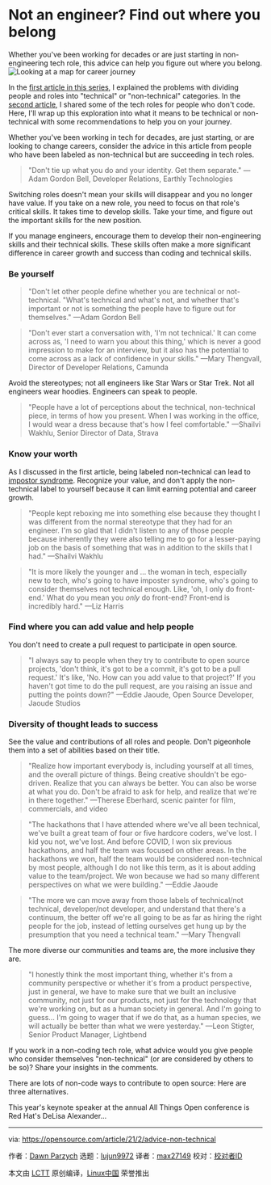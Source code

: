 [#]: collector: (lujun9972)
[#]: translator: (max27149)
[#]: reviewer: ( )
[#]: publisher: ( )
[#]: url: ( )
[#]: subject: (Not an engineer? Find out where you belong)
[#]: via: (https://opensource.com/article/21/2/advice-non-technical)
[#]: author: (Dawn Parzych https://opensource.com/users/dawnparzych)

Not an engineer? Find out where you belong
======
Whether you've been working for decades or are just starting in
non-engineering tech role, this advice can help you figure out where you
belong.
![Looking at a map for career journey][1]

In the [first article in this series][2], I explained the problems with dividing people and roles into "technical" or "non-technical" categories. In the [second article][3], I shared some of the tech roles for people who don't code. Here, I'll wrap up this exploration into what it means to be technical or non-technical with some recommendations to help you on your journey.

Whether you've been working in tech for decades, are just starting, or are looking to change careers, consider the advice in this article from people who have been labeled as non-technical but are succeeding in tech roles.

> "Don't tie up what you do and your identity. Get them separate."
>  —Adam Gordon Bell, Developer Relations, Earthly Technologies

Switching roles doesn't mean your skills will disappear and you no longer have value. If you take on a new role, you need to focus on that role's critical skills. It takes time to develop skills. Take your time, and figure out the important skills for the new position.

If you manage engineers, encourage them to develop their non-engineering skills and their technical skills. These skills often make a more significant difference in career growth and success than coding and technical skills.

### Be yourself

> "Don't let other people define whether you are technical or not-technical. "What's technical and what's not, and whether that's important or not is something the people have to figure out for themselves."
>  —Adam Gordon Bell

> "Don't ever start a conversation with, 'I'm not technical.' It can come across as, 'I need to warn you about this thing,' which is never a good impression to make for an interview, but it also has the potential to come across as a lack of confidence in your skills."
>  —Mary Thengvall, Director of Developer Relations, Camunda

Avoid the stereotypes; not all engineers like Star Wars or Star Trek. Not all engineers wear hoodies. Engineers can speak to people.

> "People have a lot of perceptions about the technical, non-technical piece, in terms of how you present. When I was working in the office, I would wear a dress because that's how I feel comfortable."
>  —Shailvi Wakhlu, Senior Director of Data, Strava

### Know your worth

As I discussed in the first article, being labeled non-technical can lead to [impostor syndrome][4]. Recognize your value, and don't apply the non-technical label to yourself because it can limit earning potential and career growth.

> "People kept reboxing me into something else because they thought I was different from the normal stereotype that they had for an engineer. I'm so glad that I didn't listen to any of those people because inherently they were also telling me to go for a lesser-paying job on the basis of something that was in addition to the skills that I had."
>  —Shailvi Wakhlu

> "It is more likely the younger and … the woman in tech, especially new to tech, who's going to have imposter syndrome, who's going to consider themselves not technical enough. Like, 'oh, I only do front-end.' What do you mean you _only_ do front-end? Front-end is incredibly hard."
>  —Liz Harris

### Find where you can add value and help people

You don't need to create a pull request to participate in open source.

> "I always say to people when they try to contribute to open source projects, 'don't think, it's got to be a commit, it's got to be a pull request.' It's like, 'No. How can you add value to that project?' If you haven't got time to do the pull request, are you raising an issue and putting the points down?"
>  —Eddie Jaoude, Open Source Developer, Jaoude Studios

### Diversity of thought leads to success

See the value and contributions of all roles and people. Don't pigeonhole them into a set of abilities based on their title.

> "Realize how important everybody is, including yourself at all times, and the overall picture of things. Being creative shouldn't be ego-driven. Realize that you can always be better. You can also be worse at what you do. Don't be afraid to ask for help, and realize that we're in there together."
>  —Therese Eberhard, scenic painter for film, commercials, and video

> "The hackathons that I have attended where we've all been technical, we've built a great team of four or five hardcore coders, we've lost. I kid you not, we've lost. And before COVID, I won six previous hackathons, and half the team was focused on other areas. In the hackathons we won, half the team would be considered non-technical by most people, although I do not like this term, as it is about adding value to the team/project. We won because we had so many different perspectives on what we were building."
>  —Eddie Jaoude

> "The more we can move away from those labels of technical/not technical, developer/not developer, and understand that there's a continuum, the better off we're all going to be as far as hiring the right people for the job, instead of letting ourselves get hung up by the presumption that you need a technical team."
>  —Mary Thengvall

The more diverse our communities and teams are, the more inclusive they are.

> "I honestly think the most important thing, whether it's from a community perspective or whether it's from a product perspective, just in general, we have to make sure that we built an inclusive community, not just for our products, not just for the technology that we're working on, but as a human society in general. And I'm going to guess… I'm going to wager that if we do that, as a human species, we will actually be better than what we were yesterday."
>  —Leon Stigter, Senior Product Manager, Lightbend

If you work in a non-coding tech role, what advice would you give people who consider themselves "non-technical" (or are considered by others to be so)? Share your insights in the comments.

There are lots of non-code ways to contribute to open source: Here are three alternatives.

This year's keynote speaker at the annual All Things Open conference is Red Hat's DeLisa Alexander...

--------------------------------------------------------------------------------

via: https://opensource.com/article/21/2/advice-non-technical

作者：[Dawn Parzych][a]
选题：[lujun9972][b]
译者：[max27149](https://github.com/imax27149)
校对：[校对者ID](https://github.com/校对者ID)

本文由 [LCTT](https://github.com/LCTT/TranslateProject) 原创编译，[Linux中国](https://linux.cn/) 荣誉推出

[a]: https://opensource.com/users/dawnparzych
[b]: https://github.com/lujun9972
[1]: https://opensource.com/sites/default/files/styles/image-full-size/public/lead-images/career_journey_road_gps_path_map_520.png?itok=PpL6jJgY (Looking at a map for career journey)
[2]: https://opensource.com/article/21/2/what-does-it-mean-be-technical
[3]: https://opensource.com/article/21/2/non-engineering-jobs-tech
[4]: https://opensource.com/business/15/9/tips-avoiding-impostor-syndrome
